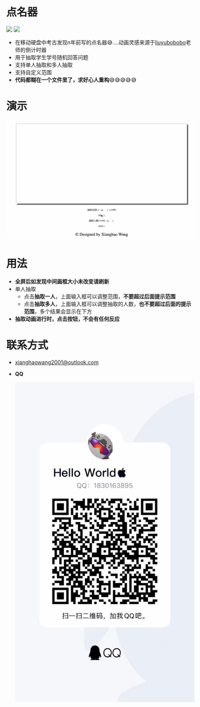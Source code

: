 # 点名器
<p align="left">
    <a href="#"><img src="https://img.shields.io/badge/HTML5-E34F26?style=for-the-badge&logo=html5&logoColor=white" /></a>
    <a href="#"><img src="https://img.shields.io/badge/JavaScript-323330?style=for-the-badge&logo=javascript&logoColor=F7DF1E" /></a>
</p>

* 在移动硬盘中考古发现n年前写的点名器😅....动画灵感来源于[liuyubobobo](https://www.imooc.com/u/108955/courses?sort=publish)老师的倒计时器
* 用于抽取学生学号随机回答问题
* 支持单人抽取和多人抽取
* 支持自定义范围
* **代码都糊在一个文件里了，求好心人重构**😅😅😅😅😅

# 演示
![](imgs/demonstration.gif)

# 用法
* **全屏后如发现中间画框大小未改变请刷新**
* 单人抽取
  * 点击**抽取一人**，上面输入框可以调整范围，**不要超过后面提示范围**
  * 点击**抽取多人**，上面输入框可以调整抽取的人数，**也不要超过后面的提示范围**，多个结果会显示在下方
* **抽取动画进行时，点击按钮，不会有任何反应**

# 联系方式
* [xianghaowang2001@outlook.com](mailto:xianghaowang2001@outlook.com)
* **QQ**

  ![](imgs/qq.jpeg)

  

